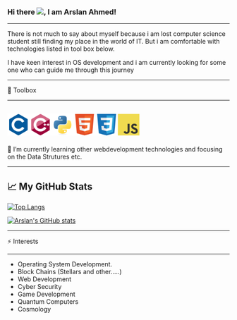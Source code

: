 <!--
**DeathNet123/DeathNet123** is a ✨ _special_ ✨ repository because its `README.md` (this file) appears on your GitHub profile.

Here are some ideas to get you started:

- 🔭 I’m currently working on ...
- 🌱 I’m currently learning ...
- 👯 I’m looking to collaborate on ...
- 🤔 I’m looking for help with ...
- 💬 Ask me about ...
- 📫 How to reach me: ...
- 😄 Pronouns: ...
- ⚡ Fun fact: ...
-->
### Hi there <img src="https://raw.githubusercontent.com/MartinHeinz/MartinHeinz/master/wave.gif" width="30px">, I am Arslan Ahmed!
<hr>
<p>There is not much to say about myself because i am lost computer science student still finding my place in the world of IT. But i am comfortable with technologies listed in tool box below.</p>

<p>I have keen interest in OS development and i am currently looking for some one who can guide me through this journey</p>

---

🧰 Toolbox

---
<img src = "https://github.com/devicons/devicon/blob/master/icons/c/c-plain.svg" alt = "C-Logo" width="50" height="50"><img src = "https://github.com/devicons/devicon/blob/master/icons/cplusplus/cplusplus-original.svg" alt = "C++-Logo" width="50" height="50"><img src = "https://github.com/devicons/devicon/blob/master/icons/python/python-original.svg" alt = "Python" width="50" height="50"><img src = "https://github.com/devicons/devicon/blob/master/icons/html5/html5-original.svg" alt = "HTML5" width="50" height="50"><img src = "https://github.com/devicons/devicon/blob/master/icons/css3/css3-original.svg" alt = "Css3" width="50" height="50"><img src = "https://github.com/devicons/devicon/blob/master/icons/javascript/javascript-original.svg" alt ="JS" width="50" height="50">
---

<p>🌱 I’m currently learning other webdevelopment technologies and focusing on the Data Strutures etc.</p>
<hr>

## &#x1f4c8; My GitHub Stats

[![Top Langs](https://github-readme-stats.vercel.app/api/top-langs/?username=DeathNet123&theme=radical)](https://github.com/anuraghazra/github-readme-stats)

[![Arslan's GitHub stats](https://github-readme-stats.vercel.app/api?username=DeathNet123&theme=radical)](https://github.com/anuraghazra/github-readme-stats)

---

⚡ Interests

---
<ul>
  <li>Operating System Development.</li>
  <li>Block Chains (Stellars and other.....)</li>
  <li>Web Development</li>
  <li>Cyber Security</li>
  <li>Game Development</li>
  <li>Quantum Computers </li>
  <li>Cosmology</li>
</ul
